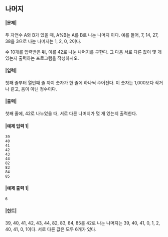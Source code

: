 ## 나머지

#### |문제|

두 자연수 A와 B가 있을 때, A%B는 A를 B로 나눈 나머지 이다. 예를 들어, 7, 14, 27, 38을 3으로 나눈 나머지는 1, 2, 0, 2이다. 

수 10개를 입력받은 뒤, 이를 42로 나눈 나머지를 구한다. 그 다음 서로 다른 값이 몇 개 있는지 출력하는 프로그램을 작성하시오.



#### |입력|

첫째 줄부터 열번째 줄 까지 숫자가 한 줄에 하나씩 주어진다. 이 숫자는 1,000보다 작거나 같고, 음이 아닌 정수이다.



#### |출력|

첫째 줄에, 42로 나누었을 때, 서로 다른 나머지가 몇 개 있는지 출력한다.



#### |예제 입력 1|

```
39
40
41
42
43
44
82
83
84
85
```



#### |예제 출력 1|

```
6
```



#### |힌트|

39, 40, 41, 42, 43, 44, 82, 83, 84, 85를 42로 나눈 나머지는 39, 40, 41, 0, 1, 2, 40, 41, 0, 1이다. 서로 다른 값은 모두 6개가 있다.